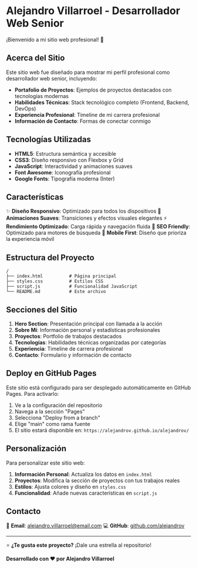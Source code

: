 # Alejandro Villarroel - Desarrollador Web Senior

¡Bienvenido a mi sitio web profesional! 🚀

## Acerca del Sitio

Este sitio web fue diseñado para mostrar mi perfil profesional como desarrollador web senior, incluyendo:

- **Portafolio de Proyectos**: Ejemplos de proyectos destacados con tecnologías modernas
- **Habilidades Técnicas**: Stack tecnológico completo (Frontend, Backend, DevOps)
- **Experiencia Profesional**: Timeline de mi carrera profesional
- **Información de Contacto**: Formas de conectar conmigo

## Tecnologías Utilizadas

- **HTML5**: Estructura semántica y accesible
- **CSS3**: Diseño responsivo con Flexbox y Grid
- **JavaScript**: Interactividad y animaciones suaves
- **Font Awesome**: Iconografía profesional
- **Google Fonts**: Tipografía moderna (Inter)

## Características

✨ **Diseño Responsivo**: Optimizado para todos los dispositivos
🎨 **Animaciones Suaves**: Transiciones y efectos visuales elegantes
⚡ **Rendimiento Optimizado**: Carga rápida y navegación fluida
🎯 **SEO Friendly**: Optimizado para motores de búsqueda
📱 **Mobile First**: Diseño que prioriza la experiencia móvil

## Estructura del Proyecto

```
/
├── index.html          # Página principal
├── styles.css          # Estilos CSS
├── script.js           # Funcionalidad JavaScript
└── README.md           # Este archivo
```

## Secciones del Sitio

1. **Hero Section**: Presentación principal con llamada a la acción
2. **Sobre Mí**: Información personal y estadísticas profesionales
3. **Proyectos**: Portfolio de trabajos destacados
4. **Tecnologías**: Habilidades técnicas organizadas por categorías
5. **Experiencia**: Timeline de carrera profesional
6. **Contacto**: Formulario y información de contacto

## Deploy en GitHub Pages

Este sitio está configurado para ser desplegado automáticamente en GitHub Pages. Para activarlo:

1. Ve a la configuración del repositorio
2. Navega a la sección "Pages"
3. Selecciona "Deploy from a branch"
4. Elige "main" como rama fuente
5. El sitio estará disponible en: `https://alejandrov.github.io/alejandrov/`

## Personalización

Para personalizar este sitio web:

1. **Información Personal**: Actualiza los datos en `index.html`
2. **Proyectos**: Modifica la sección de proyectos con tus trabajos reales
3. **Estilos**: Ajusta colores y diseño en `styles.css`
4. **Funcionalidad**: Añade nuevas características en `script.js`

## Contacto

📧 **Email**: alejandro.villarroel@email.com
💻 **GitHub**: [github.com/alejandrov](https://github.com/alejandrov)

---

⭐ **¿Te gusta este proyecto?** ¡Dale una estrella al repositorio!

**Desarrollado con ❤️ por Alejandro Villarroel**